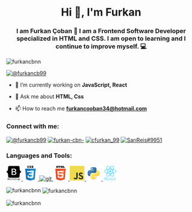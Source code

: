 
<h1 align="center">Hi 👋, I'm Furkan</h1>
<h3 align="center">I am Furkan Çoban 👋 I am a Frontend Software Developer specialized in HTML and CSS. I am open to learning and I continue to improve myself. 💻</h3>

<p align="left"> <img src="https://komarev.com/ghpvc/?username=furkancbnn&label=Profile%20views&color=0e75b6&style=flat" alt="furkancbnn" /> </p>

<p align="left"> <a href="https://twitter.com/@furkancb99" target="blank"><img src="https://img.shields.io/twitter/follow/@furkancb99?logo=twitter&style=for-the-badge" alt="@furkancb99" /></a> </p>

- 🔭 I’m currently working on **JavaScript, React**

- 💬 Ask me about **HTML, Css**

- 📫 How to reach me **furkancooban34@hotmail.com**

<h3 align="left">Connect with me:</h3>
<p align="left">
<a href="https://twitter.com/@furkancb99" target="blank"><img align="center" src="https://raw.githubusercontent.com/rahuldkjain/github-profile-readme-generator/master/src/images/icons/Social/twitter.svg" alt="@furkancb99" height="30" width="40" /></a>
<a href="https://linkedin.com/in/furkan-cbn-" target="blank"><img align="center" src="https://raw.githubusercontent.com/rahuldkjain/github-profile-readme-generator/master/src/images/icons/Social/linked-in-alt.svg" alt="furkan-cbn-" height="30" width="40" /></a>
<a href="https://instagram.com/cfurkan_99" target="blank"><img align="center" src="https://raw.githubusercontent.com/rahuldkjain/github-profile-readme-generator/master/src/images/icons/Social/instagram.svg" alt="cfurkan_99" height="30" width="40" /></a>
<a href="https://discord.gg/SarıReis#9951" target="blank"><img align="center" src="https://raw.githubusercontent.com/rahuldkjain/github-profile-readme-generator/master/src/images/icons/Social/discord.svg" alt="SarıReis#9951" height="30" width="40" /></a>
</p>

<h3 align="left">Languages and Tools:</h3>
<p align="left"> <a href="https://getbootstrap.com" target="_blank" rel="noreferrer"> <img src="https://raw.githubusercontent.com/devicons/devicon/master/icons/bootstrap/bootstrap-plain-wordmark.svg" alt="bootstrap" width="40" height="40"/> </a> <a href="https://www.w3schools.com/css/" target="_blank" rel="noreferrer"> <img src="https://raw.githubusercontent.com/devicons/devicon/master/icons/css3/css3-original-wordmark.svg" alt="css3" width="40" height="40"/> </a> <a href="https://git-scm.com/" target="_blank" rel="noreferrer"> <img src="https://www.vectorlogo.zone/logos/git-scm/git-scm-icon.svg" alt="git" width="40" height="40"/> </a> <a href="https://www.w3.org/html/" target="_blank" rel="noreferrer"> <img src="https://raw.githubusercontent.com/devicons/devicon/master/icons/html5/html5-original-wordmark.svg" alt="html5" width="40" height="40"/> </a> <a href="https://developer.mozilla.org/en-US/docs/Web/JavaScript" target="_blank" rel="noreferrer"> <img src="https://raw.githubusercontent.com/devicons/devicon/master/icons/javascript/javascript-original.svg" alt="javascript" width="40" height="40"/> </a> <a href="https://www.python.org" target="_blank" rel="noreferrer"> <img src="https://raw.githubusercontent.com/devicons/devicon/master/icons/python/python-original.svg" alt="python" width="40" height="40"/> </a> <a href="https://reactjs.org/" target="_blank" rel="noreferrer"> <img src="https://raw.githubusercontent.com/devicons/devicon/master/icons/react/react-original-wordmark.svg" alt="react" width="40" height="40"/> </a> </p>

<p><img align="left" src="https://github-readme-stats.vercel.app/api/top-langs?username=furkancbnn&show_icons=true&locale=en&layout=compact" alt="furkancbnn" /></p>

<p>&nbsp;<img align="center" src="https://github-readme-stats.vercel.app/api?username=furkancbnn&show_icons=true&locale=en" alt="furkancbnn" /></p>

<p><img align="center" src="https://github-readme-streak-stats.herokuapp.com/?user=furkancbnn&" alt="furkancbnn" /></p>
